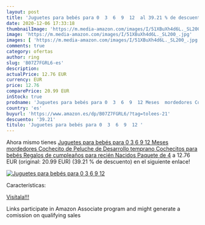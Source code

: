 ```yaml
---
layout: post
title: 'Juguetes para bebés para 0  3  6  9  12  al 39.21 % de descuento'
date: 2020-12-06 17:33:18
thumbnailImage: 'https://m.media-amazon.com/images/I/51XBuXh4d6L._SL200_.jpg'
image: 'https://m.media-amazon.com/images/I/51XBuXh4d6L._SL200_.jpg'
images: [ 'https://m.media-amazon.com/images/I/51XBuXh4d6L._SL200_.jpg' ]
comments: true
category: ofertas
author: ring
slug: 'B07Z7FGRL6-es'
description:
actualPrice: 12.76 EUR
currency: EUR
price: 12.76
comparePrice: 20.99 EUR
inStock: true
prodname: 'Juguetes para bebés para 0  3  6  9  12 Meses  mordedores Cochecito de Peluche de Desarrollo temprano Cochecitos para bebés  Regalos de cumpleaños para recién Nacidos  Paquete de 4'
country: 'es'
buyurl: 'https://www.amazon.es/dp/B07Z7FGRL6/?tag=tolees-21'
descuento: '39.21'
titulo: 'Juguetes para bebés para 0  3  6  9  12 '
---
```


Ahora mismo tienes [Juguetes para bebés para 0  3  6  9  12 Meses  mordedores Cochecito de Peluche de Desarrollo temprano Cochecitos para bebés  Regalos de cumpleaños para recién Nacidos  Paquete de 4](https://www.amazon.es/dp/B07Z7FGRL6/?tag=tolees-21) a 12.76 EUR (original: 20.99 EUR) (39.21 %  de descuento) en el siguiente enlace!

[![Juguetes para bebés para 0  3  6  9  12 ](https://m.media-amazon.com/images/I/51XBuXh4d6L._SL200_.jpg)](https://www.amazon.es/dp/B07Z7FGRL6/?tag=tolees-21)

Características:


[Visítala!!!](https://www.amazon.es/dp/B07Z7FGRL6/?tag=tolees-21)

Links participate in Amazon Associate program and might generate a comission on qualifying sales
